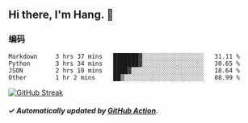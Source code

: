 ## Hi there, I'm Hang. 👋

### 编码

<!--START_SECTION:waka-->

```text
Markdown     3 hrs 37 mins   ███████▓░░░░░░░░░░░░░░░░░   31.11 %
Python       3 hrs 34 mins   ███████▓░░░░░░░░░░░░░░░░░   30.65 %
JSON         2 hrs 10 mins   ████▓░░░░░░░░░░░░░░░░░░░░   18.64 %
Other        1 hr 2 mins     ██▒░░░░░░░░░░░░░░░░░░░░░░   08.99 %
```

<!--END_SECTION:waka-->

[![GitHub Streak](https://github-readme-streak-stats.herokuapp.com?user=huhuhang&hide_border=true&date_format=%5BY.%5Dn.j)](https://git.io/streak-stats)

##### ✓ Automatically updated by [GitHub Action](https://github.com/huhuhang/huhuhang/actions).
